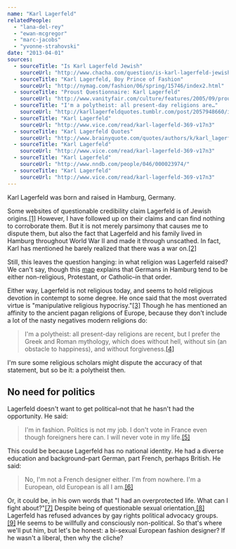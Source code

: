 ```yaml
---
name: "Karl Lagerfeld"
relatedPeople:
  - "lana-del-rey"
  - "ewan-mcgregor"
  - "marc-jacobs"
  - "yvonne-strahovski"
date: "2013-04-01"
sources:
  - sourceTitle: "Is Karl Lagerfeld Jewish"
    sourceUrl: "http://www.chacha.com/question/is-karl-lagerfeld-jewish"
  - sourceTitle: "Karl Lagerfeld, Boy Prince of Fashion"
    sourceUrl: "http://nymag.com/fashion/06/spring/15746/index2.html"
  - sourceTitle: "Proust Questionnaire: Karl Lagerfeld"
    sourceUrl: "http://www.vanityfair.com/culture/features/2005/09/proust_lagerfeld200509"
  - sourceTitle: "I'm a polytheist: all present-day religions are…"
    sourceUrl: "http://karllagerfeldquotes.tumblr.com/post/2057948660/im-a-polytheist-all-present-day-religions-are"
  - sourceTitle: "Karl Lagerfeld"
    sourceUrl: "http://www.vice.com/read/karl-lagerfeld-369-v17n3"
  - sourceTitle: "Karl Lagerfeld Quotes"
    sourceUrl: "http://www.brainyquote.com/quotes/authors/k/karl_lagerfeld_4.html?vm=l"
  - sourceTitle: "Karl Lagerfeld"
    sourceUrl: "http://www.vice.com/read/karl-lagerfeld-369-v17n3"
  - sourceTitle: "Karl Lagerfeld"
    sourceUrl: "http://www.nndb.com/people/046/000023974/"
  - sourceTitle: "Karl Lagerfeld"
    sourceUrl: "http://www.vice.com/read/karl-lagerfeld-369-v17n3"
---
```


Karl Lagerfeld was born and raised in Hamburg, Germany.

Some websites of questionable credibility claim Lagerfeld is of Jewish origins.<a class="source-citation" href="http://www.chacha.com/question/is-karl-lagerfeld-jewish" title="Is Karl Lagerfeld Jewish">[1]</a> However, I have followed up on their claims and can find nothing to corroborate them. But it is not merely parsimony that causes me to dispute them, but also the fact that Lagerfeld and his family lived in Hamburg throughout World War II and made it through unscathed. In fact, Karl has mentioned he barely realized that there was a war on.<a class="source-citation" href="http://nymag.com/fashion/06/spring/15746/index2.html" title="Karl Lagerfeld, Boy Prince of Fashion">[2]</a>

Still, this leaves the question hanging: in what religion was Lagerfeld raised? We can't say, though this [map](http://upload.wikimedia.org/wikipedia/commons/9/9a/Religion_map_germany_2008_k.png) explains that Germans in Hamburg tend to be either non-religious, Protestant, or Catholic–in that order.

Either way, Lagerfeld is not religious today, and seems to hold religious devotion in contempt to some degree. He once said that the most overrated virtue is "manipulative religious hypocrisy."<a class="source-citation" href="http://www.vanityfair.com/culture/features/2005/09/proust_lagerfeld200509" title="Proust Questionnaire: Karl Lagerfeld">[3]</a> Though he has mentioned an affinity to the ancient pagan religions of Europe, because they don't include a lot of the nasty negatives modern religions do:

>I'm a polytheist: all present-day religions are recent, but I prefer the Greek and Roman mythology, which does without hell, without sin (an obstacle to happiness), and without forgiveness.<a class="source-citation" href="http://karllagerfeldquotes.tumblr.com/post/2057948660/im-a-polytheist-all-present-day-religions-are" title="I&apos;m a polytheist: all present-day religions are…">[4]</a>

I'm sure some religious scholars might dispute the accuracy of that statement, but so be it: a polytheist then.


## No need for politics

Lagerfeld doesn't want to get political–not that he hasn't had the opportunity. He said:

>I'm in fashion. Politics is not my job. I don't vote in France even though foreigners here can. I will never vote in my life.<a class="source-citation" href="http://www.vice.com/read/karl-lagerfeld-369-v17n3" title="Karl Lagerfeld">[5]</a>

This could be because Lagerfeld has no national identity. He had a diverse education and background–part German, part French, perhaps British. He said:

>No, I'm not a French designer either. I'm from nowhere. I'm a European, old European is all I am.<a class="source-citation" href="http://www.brainyquote.com/quotes/authors/k/karl_lagerfeld_4.html?vm=l" title="Karl Lagerfeld Quotes">[6]</a>

Or, it could be, in his own words that "I had an overprotected life. What can I fight about?"<a class="source-citation" href="http://www.vice.com/read/karl-lagerfeld-369-v17n3" title="Karl Lagerfeld">[7]</a> Despite being of questionable sexual orientation,<a class="source-citation" href="http://www.nndb.com/people/046/000023974/" title="Karl Lagerfeld">[8]</a> Lagerfeld has refused advances by gay rights political advocacy groups.<a class="source-citation" href="http://www.vice.com/read/karl-lagerfeld-369-v17n3" title="Karl Lagerfeld">[9]</a> He seems to be willfully and consciously non-political. So that's where we'll put him, but let's be honest: a bi-sexual European fashion designer? If he wasn't a liberal, then why the cliche?